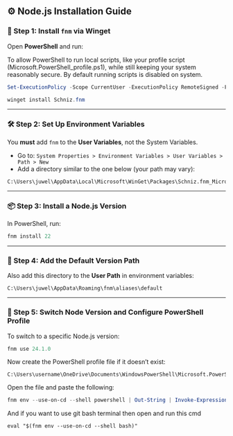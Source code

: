 ## ⚙️ Node.js Installation Guide

### 🧪 Step 1: Install `fnm` via Winget

Open **PowerShell** and run:

To allow PowerShell to run local scripts, like your profile script (Microsoft.PowerShell_profile.ps1), while still keeping your system reasonably secure. By default running scripts is disabled on system.

```powershell
Set-ExecutionPolicy -Scope CurrentUser -ExecutionPolicy RemoteSigned -Force

```

```powershell
winget install Schniz.fnm
````

---

### 🛠️ Step 2: Set Up Environment Variables

You **must** add `fnm` to the **User Variables**, not the System Variables.

* Go to:
  `System Properties > Environment Variables > User Variables > Path > New`
* Add a directory similar to the one below (your path may vary):

```plaintext
C:\Users\juwel\AppData\Local\Microsoft\WinGet\Packages\Schniz.fnm_Microsoft.Winget.Source_8wekyb3d8bbwe
```

---

### 📦 Step 3: Install a Node.js Version

In PowerShell, run:

```powershell
fnm install 22
```

---

### 🔁 Step 4: Add the Default Version Path

Also add this directory to the **User Path** in environment variables:

```plaintext
C:\Users\juwel\AppData\Roaming\fnm\aliases\default
```

---

### 🔄 Step 5: Switch Node Version and Configure PowerShell Profile

To switch to a specific Node.js version:

```powershell
fnm use 24.1.0
```

Now create the PowerShell profile file if it doesn’t exist:

```plaintext
C:\Users\username\OneDrive\Documents\WindowsPowerShell\Microsoft.PowerShell_profile.ps1
```

Open the file and paste the following:

```powershell
fnm env --use-on-cd --shell powershell | Out-String | Invoke-Expression
```

And if you want to use git bash terminal then open and run this cmd

```git bash cmd
eval "$(fnm env --use-on-cd --shell bash)"
```
